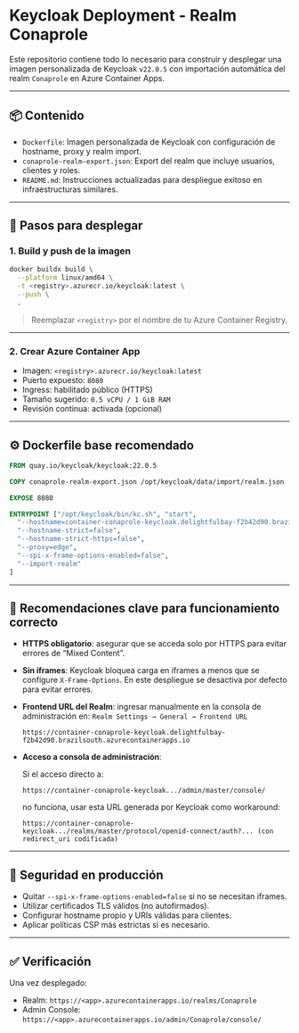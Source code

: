 # Keycloak Deployment - Realm Conaprole

Este repositorio contiene todo lo necesario para construir y desplegar una imagen personalizada de Keycloak `v22.0.5` con importación automática del realm `Conaprole` en Azure Container Apps.

---

## 📦 Contenido

- `Dockerfile`: Imagen personalizada de Keycloak con configuración de hostname, proxy y realm import.
- `conaprole-realm-export.json`: Export del realm que incluye usuarios, clientes y roles.
- `README.md`: Instrucciones actualizadas para despliegue exitoso en infraestructuras similares.

---

## 🚀 Pasos para desplegar

### 1. Build y push de la imagen

```bash
docker buildx build \
  --platform linux/amd64 \
  -t <registry>.azurecr.io/keycloak:latest \
  --push \
  .
```

> Reemplazar `<registry>` por el nombre de tu Azure Container Registry.

---

### 2. Crear Azure Container App

- Imagen: `<registry>.azurecr.io/keycloak:latest`
- Puerto expuesto: `8080`
- Ingress: habilitado público (HTTPS)
- Tamaño sugerido: `0.5 vCPU / 1 GiB RAM`
- Revisión continua: activada (opcional)

---

## ⚙️ Dockerfile base recomendado

```dockerfile
FROM quay.io/keycloak/keycloak:22.0.5

COPY conaprole-realm-export.json /opt/keycloak/data/import/realm.json

EXPOSE 8080

ENTRYPOINT ["/opt/keycloak/bin/kc.sh", "start",
  "--hostname=container-conaprole-keycloak.delightfulbay-f2b42d90.brazilsouth.azurecontainerapps.io",
  "--hostname-strict=false",
  "--hostname-strict-https=false",
  "--proxy=edge",
  "--spi-x-frame-options-enabled=false",
  "--import-realm"
]
```

---

## 🧩 Recomendaciones clave para funcionamiento correcto

- **HTTPS obligatorio**: asegurar que se acceda solo por HTTPS para evitar errores de “Mixed Content”.
- **Sin iframes**: Keycloak bloquea carga en iframes a menos que se configure `X-Frame-Options`. En este despliegue se desactiva por defecto para evitar errores.
- **Frontend URL del Realm**: ingresar manualmente en la consola de administración en:
  `Realm Settings → General → Frontend URL`

  ```text
  https://container-conaprole-keycloak.delightfulbay-f2b42d90.brazilsouth.azurecontainerapps.io
  ```

- **Acceso a consola de administración**:

  Si el acceso directo a:
  ```
  https://container-conaprole-keycloak.../admin/master/console/
  ```
  no funciona, usar esta URL generada por Keycloak como workaround:
  ```
  https://container-conaprole-keycloak.../realms/master/protocol/openid-connect/auth?... (con redirect_uri codificada)
  ```

---

## 🔐 Seguridad en producción

- Quitar `--spi-x-frame-options-enabled=false` si no se necesitan iframes.
- Utilizar certificados TLS válidos (no autofirmados).
- Configurar hostname propio y URIs válidas para clientes.
- Aplicar políticas CSP más estrictas si es necesario.

---

## ✅ Verificación

Una vez desplegado:

- Realm: `https://<app>.azurecontainerapps.io/realms/Conaprole`
- Admin Console: `https://<app>.azurecontainerapps.io/admin/Conaprole/console/`